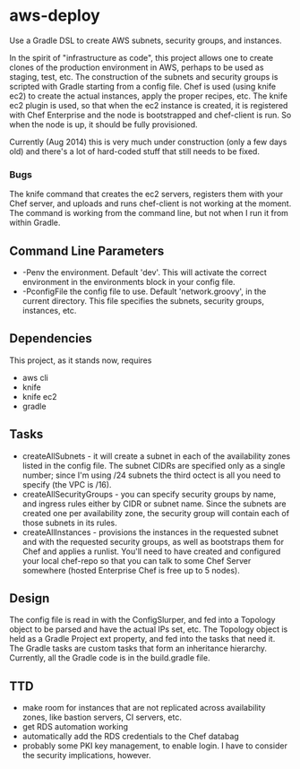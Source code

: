 aws-deploy
==========

Use a Gradle DSL to create AWS subnets, security groups, and instances.

In the spirit of "infrastructure as code", this project allows one to create clones of the production environment
in AWS, perhaps to be used as
staging, test, etc.  The construction of the subnets and security groups is scripted with Gradle starting from a
config file.  Chef is used (using knife ec2) to create the actual instances, apply the proper recipes, etc.  The
knife ec2 plugin is used, so that when the ec2 instance is created, it is registered with Chef Enterprise and the 
node is bootstrapped and chef-client is run.  So when the node is up, it should be fully provisioned.

Currently (Aug 2014) this is very much under construction (only a few days old) and there's a lot of hard-coded stuff
that still needs to be fixed.  

### Bugs
The knife command that creates the ec2 servers, registers them with your Chef server, and 
uploads and runs chef-client is not working at the moment. The command is working from the command line, but not when I run
it from within Gradle.

## Command Line Parameters
* -Penv the environment. Default 'dev'.  This will activate the correct environment in the environments block in your config file.
* -PconfigFile the config file to use.  Default 'network.groovy', in the current directory.  This file specifies the subnets, security groups, instances, etc.

## Dependencies
This project, as it stands now, requires
* aws cli
* knife
* knife ec2
* gradle

## Tasks
* createAllSubnets - it will create a subnet in each of the availability zones listed in the config file.  The subnet CIDRs are specified only as a single number; since I'm using /24 subnets the third octect is all you need to specify (the VPC is /16).
* createAllSecurityGroups - you can specify security groups by name, and ingress rules either by CIDR or subnet name.  Since the subnets are created one per availability zone, the security group will contain each of those subnets in its rules.
* createAllInstances - provisions the instances in the requested subnet and with the requested security groups, as well as bootstraps them for Chef and applies a runlist.  You'll need to have created and configured your local chef-repo so that you can talk to some Chef Server somewhere (hosted Enterprise Chef is free up to 5 nodes).

## Design
The config file is read in with the ConfigSlurper, and fed into a Topology object to be parsed and have the actual IPs set, etc.  The Topology object is held as a Gradle Project ext property, and fed into the tasks that need it.  The Gradle tasks are custom tasks that form an inheritance hierarchy.  Currently, all the Gradle code is in the build.gradle file.

## TTD
* make room for instances that are not replicated across availability zones, like bastion servers, CI servers, etc.
* get RDS automation working
* automatically add the RDS credentials to the Chef databag
* probably some PKI key management, to enable login.  I have to consider the security implications, however.

